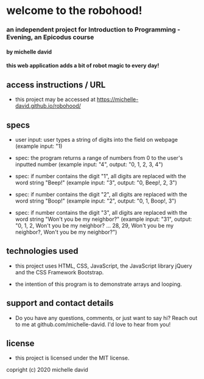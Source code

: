 # welcome to the robohood!

### an independent project for Introduction to Programming - Evening, an Epicodus course

#### by michelle david

#### this web application adds a bit of robot magic to every day!

## access instructions / URL
 
* this project may be accessed at https://michelle-david.github.io/robohood/


## specs

* user input: user types a string of digits into the field on webpage (example input: "1)

* spec: the program returns a range of numbers from 0 to the user's inputted number (example input: "4", output: "0, 1, 2, 3, 4")

* spec: if number contains the digit "1", all digits are replaced with the word string "Beep!" (example input: "3", output: "0, Beep!, 2, 3")

* spec: if number contains the digit "2", all digits are replaced with the word string "Boop!" (example input: "2", output: "0, 1, Boop!, 3")

* spec: if number contains the digit "3", all digits are replaced with the word string "Won't you be my neighbor?" (example input: "31", output: "0, 1, 2, Won't you be my neighbor? ... 28, 29, Won't you be my neighbor?, Won't you be my neighbor?")

## technologies used

* this project uses HTML, CSS, JavaScript, the JavaScript library jQuery and the CSS Framework Bootstrap.

* the intention of this program is to demonstrate arrays and looping.

## support and contact details

* Do you have any questions, comments, or just want to say hi? Reach out to me at github.com/michelle-david. I'd love to hear from you!

## license

* this project is licensed under the MIT license.

copright (c) 2020 michelle david
